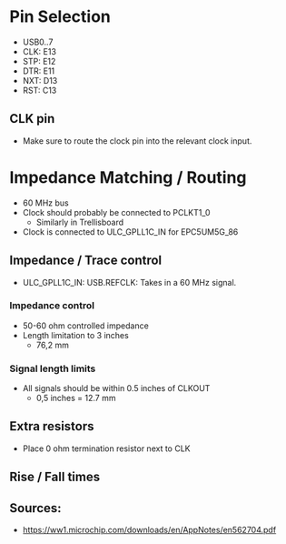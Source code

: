 # Pin Selection

- USB0..7
- CLK: E13
- STP: E12
- DTR: E11
- NXT: D13
- RST: C13

## CLK pin
- Make sure to route the clock pin into the relevant clock input.



# Impedance Matching / Routing

- 60 MHz bus
- Clock should probably be connected to PCLKT1_0
	- Similarly in Trellisboard
- Clock is connected to ULC_GPLL1C_IN for EPC5UM5G_86

## Impedance / Trace control

- ULC_GPLL1C_IN: USB.REFCLK: Takes in a 60 MHz signal.


### Impedance control
- 50-60 ohm controlled impedance
- Length limitation to 3 inches
	- 76,2 mm

### Signal length limits
- All signals should be within 0.5 inches of CLKOUT
	- 0,5 inches = 12.7 mm


## Extra resistors
- Place 0 ohm termination resistor next to CLK

## Rise / Fall times

## Sources:
- https://ww1.microchip.com/downloads/en/AppNotes/en562704.pdf
